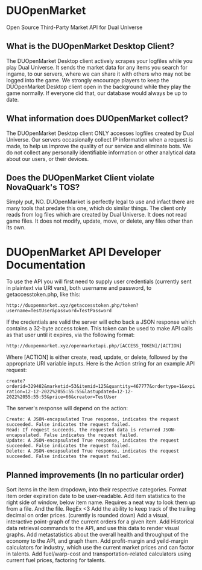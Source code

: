 # DUOpenMarket
Open Source Third-Party Market API for Dual Universe

## What is the DUOpenMarket Desktop Client?
The DUOpenMarket Desktop client actively scrapes your logfiles while you play Dual Universe. It sends the market data for any items you search for ingame, to our servers, where we can share it with others who may not be logged into the game. We strongly encourage players to keep the DUOpenMarket Desktop client open in the background while they play the game normally. If everyone did that, our database would always be up to date.

## What information does DUOpenMarket collect?
The DUOpenMarket Desktop client ONLY accesses logfiles created by Dual Universe. Our servers occasionally collect IP information when a request is made, to help us improve the quality of our service and eliminate bots. We do not collect any personally identifiable information or other analytical data about our users, or their devices.

## Does the DUOpenMarket Client violate NovaQuark's TOS?
Simply put, NO. DUOpenMarket is perfectly legal to use and infact there are many tools that predate this one, which do similar things. The client only reads from log files which are created by Dual Universe. It does not read game files. It does not modify, update, move, or delete, any files other than its own. 



# DUOpenMarket API Developer Documentation

To use the API you will first need to supply user credentials (currently sent in plaintext via URI vars), both username and password, to getaccesstoken.php, like this:

` http://duopenmarket.xyz/getaccesstoken.php/token?username=TestUser&password=TestPassword `

If the credentials are valid the server will echo back a JSON response which contains a 32-byte access token. This token can be used to make API calls as that user until it expires, via the following format:

` http://duopenmarket.xyz/openmarketapi.php/[ACCESS_TOKEN]/[ACTION] `

Where [ACTION] is either create, read, update, or delete, followed by the appropriate URI variable inputs. Here is the Action string for an example API request:

` create?orderid=329482&marketid=53&itemid=125&quantity=467777&ordertype=1&expiration=12-12-2022%2055:55:55&lastupdated=12-12-2022%2055:55:55&price=66&creator=TestUser `

The server's response will depend on the action:

    Create: A JSON-encapsulated True response, indicates the request succeeded. False indicates the request failed.
    Read: If request succeeds, the requested data is returned JSON-encapsulated. False indicates the request failed.
    Update: A JSON-encapsulated True response, indicates the request succeeded. False indicates the request failed.
    Delete: A JSON-encapsulated True response, indicates the request succeeded. False indicates the request failed.




## Planned improvements (In no particular order)
Sort items in the item dropdown, into their respective categories.
Format item order expiration date to be user-readable.
Add item statistics to the right side of window, below item name. Requires a neat way to look them up from a file. And the file. RegEx <3
Add the ability to keep track of the trailing decimal on order prices. (curently is rounded down)
Add a visual, interactive point-graph of the current orders for a given item.
Add Historical data retrieval commands to the API, and use this data to render visual graphs.
Add metastatistics about the overall health and throughput of the economy to the API, and graph them.
Add profit-margin and yeild-margin calculators for industry, which use the current market prices and can factor in talents.
Add fuel/warp-cost and transportation-related calculators using current fuel prices, factoring for talents.
